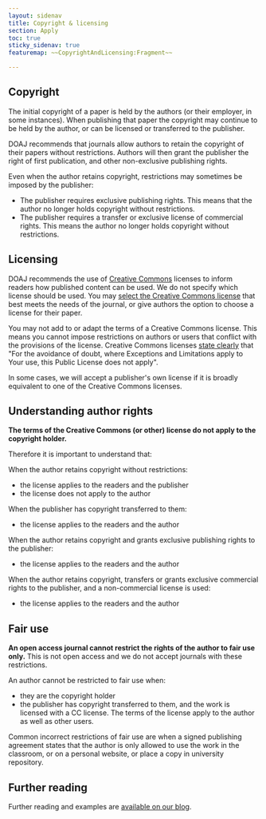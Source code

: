 ```yaml
---
layout: sidenav
title: Copyright & licensing
section: Apply
toc: true
sticky_sidenav: true
featuremap: ~~CopyrightAndLicensing:Fragment~~

---
```


## Copyright

The initial copyright of a paper is held by the authors (or their employer, in some instances). When publishing that paper the copyright may continue to be held by the author, or can be licensed or transferred to the publisher.

DOAJ recommends that journals allow authors to retain the copyright of their papers without restrictions. Authors will then grant the publisher the right of first publication, and other non-exclusive publishing rights.

Even when the author retains copyright, restrictions may sometimes be imposed by the publisher:

 - The publisher requires exclusive publishing rights. This means that the author no longer holds copyright without restrictions.
 - The publisher requires a transfer or exclusive license of commercial rights. This means the author no longer holds copyright without restrictions.

## Licensing

DOAJ recommends the use of [Creative Commons](https://creativecommons.org/share-your-work/) licenses to inform readers how published content can be used. We do not specify which license should be used. You may [select the Creative Commons license](https://creativecommons.org/choose/) that best meets the needs of the journal, or give authors the option to choose a license for their paper. 

You may not add to or adapt the terms of a Creative Commons license. This means you cannot impose restrictions on authors or users that conflict with the provisions of the license. Creative Commons licenses [state clearly](https://creativecommons.org/licenses/by-sa/4.0/legalcode) that "For the avoidance of doubt, where Exceptions and Limitations apply to Your use, this Public License does not apply".

In some cases, we will accept a publisher's own license if it is broadly equivalent to one of the Creative Commons licenses.

## Understanding author rights

**The terms of the Creative Commons (or other) license do not apply to the copyright holder.**

Therefore it is important to understand that:

When the author retains copyright without restrictions:

 - the license applies to the readers and the publisher 
 - the license does not apply to the author
 	
When the publisher has copyright transferred to them:
 
 - the license applies to the readers and the author
 	
When the author retains copyright and grants exclusive publishing rights to the publisher:
 
 - the license applies to the readers and the author
 	
When the author retains copyright, transfers or grants exclusive commercial rights to the publisher, and a non-commercial license is used:
 
 - the license applies to the readers and the author
 
## Fair use
 
**An open access journal cannot restrict the rights of the author to fair use only.** This is not open access and we do not accept journals with these restrictions. 
 
An author cannot be restricted to fair use when:

 - they are the copyright holder
 - the publisher has copyright transferred to them, and the work is licensed with a CC license. The terms of the license apply to the author as well as other users.

Common incorrect restrictions of fair use are when a signed publishing agreement states that the author is only allowed to use the work in the classroom, or on a personal website, or place a copy in university repository.

## Further reading

Further reading and examples are [available on our blog](https://blog.doaj.org/?s=copyright+and+licensing+-+part).
